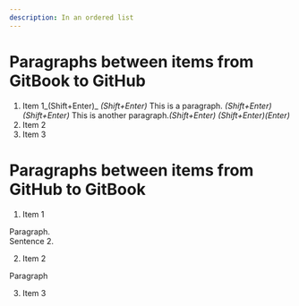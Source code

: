 ```yaml
---
description: In an ordered list
---
```


# Paragraphs between items from GitBook to GitHub

1. Item 1_\(Shift+Enter\)_ _\(Shift+Enter\)_ This is a paragraph. _\(Shift+Enter\)_ _\(Shift+Enter\)_ This is another paragraph._\(Shift+Enter\)_ _\(Shift+Enter\)\(Enter\)_
2. Item 2
3. Item 3

# Paragraphs between items from GitHub to GitBook

1. Item 1

  Paragraph.  
  Sentence 2.

2. Item 2

  Paragraph

3. Item 3
